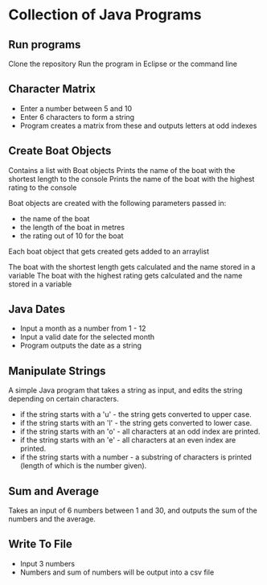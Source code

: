 # Collection of Java Programs

## Run programs
Clone the repository
Run the program in Eclipse or the command line

## Character Matrix
- Enter a number between 5 and 10 
- Enter 6 characters to form a string
- Program creates a matrix from these and outputs letters at odd indexes

## Create Boat Objects
Contains a list with Boat objects 
Prints the name of the boat with the shortest length to the console
Prints the name of the boat with the highest rating to the console 

Boat objects are created with the following parameters passed in: 
- the name of the boat
- the length of the boat in metres
- the rating out of 10 for the boat

Each boat object that gets created gets added to an arraylist

The boat with the shortest length gets calculated and the name stored in a variable
The boat with the highest rating gets calculated and the name stored in a variable

## Java Dates
- Input a month as a number from 1 - 12
- Input a valid date for the selected month
- Program outputs the date as a string

## Manipulate Strings

A simple Java program that takes a string as input, and edits the string depending on certain characters.

- if the string starts with a 'u' - the string gets converted to upper case.
- if the string starts with an 'l' - the string gets converted to lower case.
- if the string starts with an 'o' - all characters at an odd index are printed.
- if the string starts with an 'e' - all characters at an even index are printed.
- if the string starts with a number - a substring of characters is printed (length of which is the number given).

## Sum and Average
Takes an input of 6 numbers between 1 and 30, and outputs the sum of the numbers and the average.

## Write To File
- Input 3 numbers
- Numbers and sum of numbers will be output into a csv file

